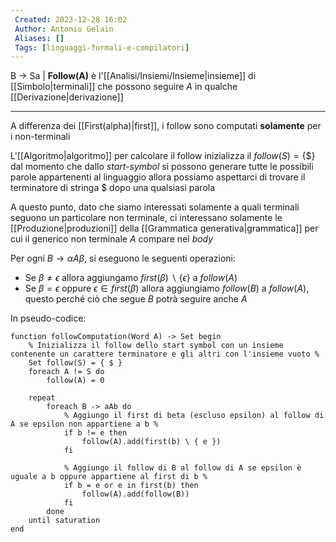 ```yaml
---
 Created: 2023-12-28 16:02
 Author: Antonio Gelain
 Aliases: []
 Tags: [linguaggi-formali-e-compilatori]
---
```

B → Sa |
**Follow(A)** è l'[[Analisi/Insiemi/Insieme|insieme]] di [[Simbolo|terminali]] che possono seguire $A$ in qualche [[Derivazione|derivazione]]

---

A differenza dei [[First(alpha)|first]], i follow sono computati **solamente** per i non-terminali

L'[[Algoritmo|algoritmo]] per calcolare il follow inizializza il $follow(S) = \{ \$ \}$ dal momento che dallo *start-symbol* si possono generare tutte le possibili parole appartenenti al linguaggio allora possiamo aspettarci di trovare il terminatore di stringa $ dopo una qualsiasi parola

A questo punto, dato che siamo interessati solamente a quali terminali seguono un particolare non terminale, ci interessano solamente le [[Produzione|produzioni]] della [[Grammatica generativa|grammatica]] per cui il generico non terminale $A$ compare nel *body*

Per ogni $B \rightarrow \alpha A \beta$, si eseguono le seguenti operazioni:
- Se $\beta \ne \epsilon$ allora aggiungamo $first(\beta)\ \backslash\ \{ \epsilon \}$ a $follow(A)$
- Se $\beta = \epsilon$ oppure $\epsilon \in first(\beta)$ allora aggiungiamo $follow(B)$ a $follow(A)$, questo perché ciò che segue $B$ potrà seguire anche $A$

In pseudo-codice:
```
function followComputation(Word A) -> Set begin
    % Inizializza il follow dello start symbol con un insieme contenente un carattere terminatore e gli altri con l'insieme vuoto %
    Set follow(S) = { $ }
    foreach A != S do
        follow(A) = 0

    repeat
        foreach B -> aAb do
            % Aggiungo il first di beta (escluso epsilon) al follow di A se epsilon non appartiene a b %
            if b != e then
                follow(A).add(first(b) \ { e })
            fi
            
            % Aggiungo il follow di B al follow di A se epsilon è uguale a b oppure appartiene al first di b %
            if b = e or e in first(b) then
                follow(A).add(follow(B))
            fi
        done
    until saturation
end
```
